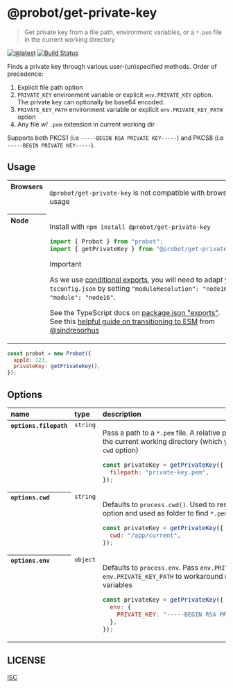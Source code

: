 # @probot/get-private-key

> Get private key from a file path, environment variables, or a `*.pem` file in the current working directory

[![@latest](https://img.shields.io/npm/v/@probot/get-private-key.svg)](https://www.npmjs.com/package/@probot/get-private-key)
[![Build Status](https://github.com/probot/get-private-key/workflows/Test/badge.svg)](https://github.com/probot/get-private-key/actions?query=workflow%3ATest)

Finds a private key through various user-(un)specified methods. Order of precedence:

1. Explicit file path option
2. `PRIVATE_KEY` environment variable or explicit `env.PRIVATE_KEY` option. The private key can optionally be base64 encoded.
3. `PRIVATE_KEY_PATH` environment variable or explicit `env.PRIVATE_KEY_PATH` option
4. Any file w/ `.pem` extension in current working dir

Supports both PKCS1 (i.e `-----BEGIN RSA PRIVATE KEY-----`) and PKCS8 (i.e `-----BEGIN PRIVATE KEY-----`).

## Usage

<table>
<tbody valign=top align=left>
<tr><th>
Browsers
</th><td width=100%>

`@probot/get-private-key` is not compatible with browser usage

</td></tr>
<tr><th>
Node
</th><td>

Install with <code>npm install @probot/get-private-key</code>

```js
import { Probot } from "probot";
import { getPrivateKey } from "@probot/get-private-key";
```

> [!IMPORTANT]
> As we use [conditional exports](https://nodejs.org/api/packages.html#conditional-exports), you will need to adapt your `tsconfig.json` by setting `"moduleResolution": "node16", "module": "node16"`.
>
> See the TypeScript docs on [package.json "exports"](https://www.typescriptlang.org/docs/handbook/modules/reference.html#packagejson-exports).<br>
> See this [helpful guide on transitioning to ESM](https://gist.github.com/sindresorhus/a39789f98801d908bbc7ff3ecc99d99c) from [@sindresorhus](https://github.com/sindresorhus)

</td></tr>
</tbody>
</table>

```js
const probot = new Probot({
  appId: 123,
  privateKey: getPrivateKey(),
});
```

## Options

<table>
  <thead align=left>
    <tr>
      <th>
        name
      </th>
      <th>
        type
      </th>
      <th width=100%>
        description
      </th>
    </tr>
  </thead>
  <tbody align=left valign=top>
    <tr>
      <th>
        <code>options.filepath</code>
      </th>
      <td>
        <code>string<code>
      </td>
      <td>

Pass a path to a `*.pem` file. A relative path will be resolved to the current working directory (which you can set with the `cwd` option)

```js
const privateKey = getPrivateKey({
  filepath: "private-key.pem",
});
```

</td>
    </tr>
    <tr>
      <th>
        <code>options.cwd</code>
      </th>
      <td>
        <code>string<code>
      </td>
      <td>

Defaults to `process.cwd()`. Used to resolve the `filepath` option and used as folder to find `*.pem` files.

```js
const privateKey = getPrivateKey({
  cwd: "/app/current",
});
```

</td>
    </tr>
    <tr>
      <th>
        <code>options.env</code>
      </th>
      <td>
        <code>object<code>
      </td>
      <td>

Defaults to `process.env`. Pass `env.PRIVATE_KEY` or `env.PRIVATE_KEY_PATH` to workaround reading environment variables

```js
const privateKey = getPrivateKey({
  env: {
    PRIVATE_KEY: "-----BEGIN RSA PRIVATE KEY-----\n...",
  },
});
```

</td>
    </tr>
  </tbody>
</table>

## LICENSE

[ISC](LICENSE)
